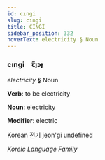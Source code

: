 ```yaml
---
id: cıngi
slug: cıngi
title: CINGİ
sidebar_position: 332
hoverText: electricity § Noun
---
```


### cıngi&emsp;<span kind="abugida">ꞇ̃ȷꜿɟ</span>

*electricity* **§** Noun

**Verb**: to be electricity

**Noun**: electricity

**Modifier**: electric

Korean 전기 jeon'gi undefined

*Koreic Language Family*
